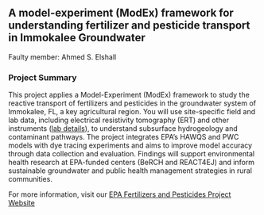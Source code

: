## A model-experiment (ModEx) framework for understanding fertilizer and pesticide transport in Immokalee Groundwater

Faulty member: Ahmed S. Elshall  

### Project Summary

This project applies a Model-Experiment (ModEx) framework to study the reactive transport of fertilizers and pesticides in the groundwater system of Immokalee, FL, a key agricultural region. You will use site-specific field and lab data, including electrical resistivity tomography (ERT) and other instruments ([lab details](https://aselshall.github.io/gwh/lab)), to understand subsurface hydrogeology and contaminant pathways. The project integrates EPA’s HAWQS and PWC models with dye tracing experiments and aims to improve model accuracy through data collection and evaluation. Findings will support environmental health research at EPA-funded centers (BeRCH and REACT4EJ) and inform sustainable groundwater and public health management strategies in rural communities.

For more information, visit our [EPA Fertilizers and Pesticides Project Website](https://atmos.eoas.fsu.edu/~mye/Pesticides.php)
